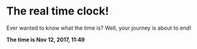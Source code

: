 # The real time clock!

Ever wanted to know what the time is? Well, your journey is about to end!

**The time is Nov 12, 2017, 11:49**
